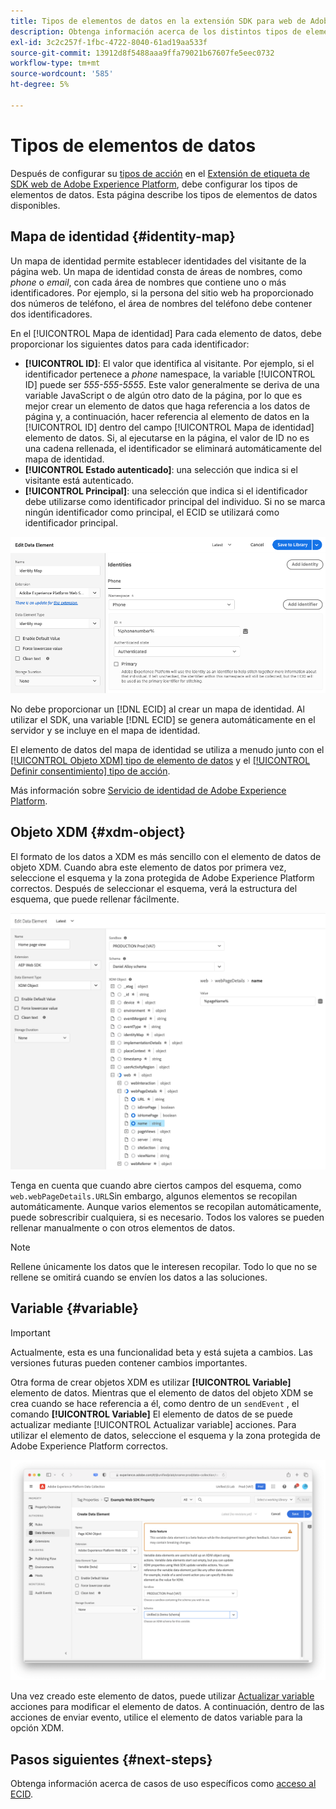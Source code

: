 ```yaml
---
title: Tipos de elementos de datos en la extensión SDK para web de Adobe Experience Platform
description: Obtenga información acerca de los distintos tipos de elementos de datos que proporciona la extensión de etiqueta del SDK web de Adobe Experience Platform.
exl-id: 3c2c257f-1fbc-4722-8040-61ad19aa533f
source-git-commit: 13912d8f5488aaa9ffa79021b67607fe5eec0732
workflow-type: tm+mt
source-wordcount: '585'
ht-degree: 5%

---
```



# Tipos de elementos de datos

Después de configurar su [tipos de acción](action-types.md) en el [Extensión de etiqueta de SDK web de Adobe Experience Platform](web-sdk-extension-configuration.md), debe configurar los tipos de elementos de datos. Esta página describe los tipos de elementos de datos disponibles.

## Mapa de identidad {#identity-map}

Un mapa de identidad permite establecer identidades del visitante de la página web. Un mapa de identidad consta de áreas de nombres, como _phone_ o _email_, con cada área de nombres que contiene uno o más identificadores. Por ejemplo, si la persona del sitio web ha proporcionado dos números de teléfono, el área de nombres del teléfono debe contener dos identificadores.

En el [!UICONTROL Mapa de identidad] Para cada elemento de datos, debe proporcionar los siguientes datos para cada identificador:

* **[!UICONTROL ID]**: El valor que identifica al visitante. Por ejemplo, si el identificador pertenece a _phone_ namespace, la variable [!UICONTROL ID] puede ser _555-555-5555_. Este valor generalmente se deriva de una variable JavaScript o de algún otro dato de la página, por lo que es mejor crear un elemento de datos que haga referencia a los datos de página y, a continuación, hacer referencia al elemento de datos en la [!UICONTROL ID] dentro del campo [!UICONTROL Mapa de identidad] elemento de datos. Si, al ejecutarse en la página, el valor de ID no es una cadena rellenada, el identificador se eliminará automáticamente del mapa de identidad.
* **[!UICONTROL Estado autenticado]**: una selección que indica si el visitante está autenticado.
* **[!UICONTROL Principal]**: una selección que indica si el identificador debe utilizarse como identificador principal del individuo. Si no se marca ningún identificador como principal, el ECID se utilizará como identificador principal.

![Imagen de la IU que muestra la pantalla Editar elemento de datos.](./assets/identity-map-data-element.png)

No debe proporcionar un [!DNL ECID] al crear un mapa de identidad. Al utilizar el SDK, una variable [!DNL ECID] se genera automáticamente en el servidor y se incluye en el mapa de identidad.

El elemento de datos del mapa de identidad se utiliza a menudo junto con el [[!UICONTROL Objeto XDM] tipo de elemento de datos](#xdm-object) y el [[!UICONTROL Definir consentimiento] tipo de acción](action-types.md#set-consent).

Más información sobre [Servicio de identidad de Adobe Experience Platform](../../identity-service/home.md).

## Objeto XDM {#xdm-object}

El formato de los datos a XDM es más sencillo con el elemento de datos de objeto XDM. Cuando abra este elemento de datos por primera vez, seleccione el esquema y la zona protegida de Adobe Experience Platform correctos. Después de seleccionar el esquema, verá la estructura del esquema, que puede rellenar fácilmente.

![Imagen de la IU que muestra la estructura de objetos XDM.](assets/XDM-object.png)

Tenga en cuenta que cuando abre ciertos campos del esquema, como `web.webPageDetails.URL`Sin embargo, algunos elementos se recopilan automáticamente. Aunque varios elementos se recopilan automáticamente, puede sobrescribir cualquiera, si es necesario. Todos los valores se pueden rellenar manualmente o con otros elementos de datos.

>[!NOTE]
>
>Rellene únicamente los datos que le interesen recopilar. Todo lo que no se rellene se omitirá cuando se envíen los datos a las soluciones.

## Variable {#variable}

>[!IMPORTANT]
>
>Actualmente, esta es una funcionalidad beta y está sujeta a cambios. Las versiones futuras pueden contener cambios importantes.

Otra forma de crear objetos XDM es utilizar **[!UICONTROL Variable]** elemento de datos. Mientras que el elemento de datos del objeto XDM se crea cuando se hace referencia a él, como dentro de un `sendEvent` , el comando **[!UICONTROL Variable]** El elemento de datos de se puede actualizar mediante [!UICONTROL Actualizar variable] acciones. Para utilizar el elemento de datos, seleccione el esquema y la zona protegida de Adobe Experience Platform correctos.

![Imagen de la IU que muestra la pantalla Crear elemento de datos.](assets/variable-data-element.png)

Una vez creado este elemento de datos, puede utilizar [Actualizar variable](./action-types.md#update-variable) acciones para modificar el elemento de datos. A continuación, dentro de las acciones de enviar evento, utilice el elemento de datos variable para la opción XDM.

## Pasos siguientes {#next-steps}

Obtenga información acerca de casos de uso específicos como [acceso al ECID](accessing-the-ecid.md).
